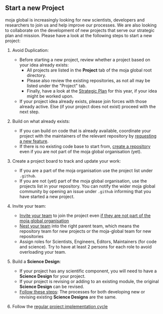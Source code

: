 ## Start a new Project

moja global is increasingly looking for new scientists, developers and researchers to join us and help improve our processes. We are also looking to collaborate on the development of new projects that serve our strategic plan and mission. Please have a look at the following steps to start a new project:

1.  Avoid Duplication:

    -   Before starting a new project, review whether a project based on your idea already exists:
        -   All projects are listed in the **Project** tab of the moja global root directory.
        -   Please also review the existing repositories, as not all may be listed under the "Project" tab.
        -   Finally, have a look at the [Strategic Plan](../Governance/STRATEGIC-PLANS.md) for this year, if your idea might be worked upon.
    -   If your project idea already exists, please join forces with those already active. Else (if your project does not exist) proceed with the next step.    

2.  Build on what already exists:

    -   If you can build on code that is already available, coordinate your project with the maintainers of the relevant repository by [requesting a new feature](https://github.com/moja-global/.github/blob/master/Contributing/How-to-Request-a-New-Feature.md).
    -   If there is no existing code base to start from, [create a repository](https://github.com/moja-global/.github/blob/master/Contributing/How-To-Create-a-Repository.md) even if you are not part of the moja global organisation (yet).

3.  Create a project board to track and update your work:

    -   If you are a part of the moja organisation use the project list under `.github`. 
    -   If you are not (yet) part of the moja global organisation, use the projects list in your repository. You can notify the wider moja global community by opening an issue under `.github` informing that you have started a new project.

4.  Invite your team:

    -   [Invite your team](https://help.github.com/en/articles/adding-organization-members-to-a-team) to join the project even [if they are not part of the moja global organisation](https://help.github.com/en/articles/adding-outside-collaborators-to-repositories-in-your-organization)
    -   [Nest your team](https://help.github.com/en/articles/moving-a-team-in-your-organizations-hierarchy) into the right parent team, which means the repository team for new projects or the moja-global team for new repositories   
    -   Assign roles for Scientists, Engineers, Editors, Maintainers (for code and science). Try to have at least 2 persons for each role to avoid overloading your team. 

5.  Build a **Science Design**:
    -   If your project has any scientific component, you will need to have a **Science Design** for your project. 
    -   If your project is revising or adding to an existing module, the original **Science Design** can be revised. 
    -   [Follow these steps](https://github.com/moja-global/.github/blob/master/Contributing/How-to-Agree-on-a-Science-Design.md): The processes for both developing new or revising existing **Science Designs** are the same.
6.  Follow the [regular project implementation cycle](https://github.com/moja-global/.github/blob/master/Contributing/How-to-Implement-a-Project.md)
